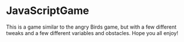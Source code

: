 # JavaScriptGame
This is a game similar to the angry Birds game, but with a few different tweaks and a few different variables and obstacles. Hope you all enjoy!
